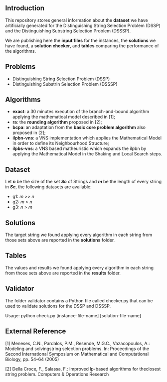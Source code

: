 ## Introduction
This repository stores general information about the **dataset** we have artificially generated for the Distinguishing String Selection Problem (DSSP) and the Distinguishing Substring Selection Problem (DSSSP). 

We are publishing here the **input files** for the instances, the **solutions** we have found, a **solution checker**, and **tables** comparing the performance of the algorithms.

 
## Problems

 - Distinguishing String Selection Problem (DSSP)
 - Distinguishing Substrin Selection Problem (DSSSP)

## Algorithms

 - **exact**: a 30 minutes execution of the branch-and-bound algorithm applying the mathematical model described in [1];
 - **ra**: the **rounding algorithm** proposed in [2];
 - **bcpa**: an adaptation from the **basic core problem algorithm** also proposed in [2];
 - **ilpbn-vns**: a VNS implementation which applies the Mathematical Model in order to define its Neighbourhood Structure;
 - **ilpbs-vns**: a VNS based matheuristic which expands the ilpbn by applying the Mathematical Model in the Shaking and Local Search steps.

## Dataset
Let ***n*** be the size of the set ***Sc*** of Strings and ***m*** be the length of every string in  ***Sc***, the following datasets are available:

 - g1: *m* >> *n*
 - g2: *m* > *n*
 - g3: *n* > *m*

## Solutions
The target string we found applying every algorithm in each string from those sets above are reported in the **solutions** folder.

## Tables
The values and results we found applying every algorithm in each string from those sets above are reported in the **results** folder.

## Validator

The folder validator contains a Python file called checker.py that can be used to validate solutions for the DSSP and DSSSP. 

Usage:
python check.py [instance-file-name] [solution-file-name]

## External Reference

[1] Meneses, C.N., Pardalos, P.M., Resende, M.G.C., Vazacopoulos, A.: Modeling and solvingstring selection problems.  In: Proceedings of the Second International Symposium on Mathematical and Computational Biology, pp. 54–64 (2005)

[2] Della Croce, F., Salassa, F.: Improved lp-based algorithms for theclosest string problem. Computers & Operations Research

